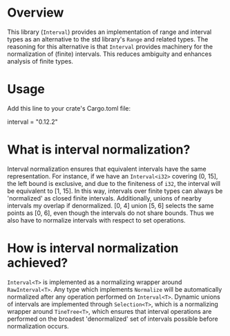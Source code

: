 Overview
========

This library (`Interval`) provides an implementation of range and interval types as an alternative to the std library's `Range` and related types. The reasoning for this alternative is that `Interval` provides machinery for the normalization of (finite) intervals. This reduces ambiguity and enhances analysis of finite types.

Usage
=====

Add this line to your crate's Cargo.toml file:

interval = "0.12.2"


What is interval normalization?
===============================

Interval normalization ensures that equivalent intervals have the same representation. For instance, if we have an `Interval<i32>` covering (0, 15], the left bound is exclusive, and due to the finiteness of `i32`, the interval will be equivalent to [1, 15]. In this way, intervals over finite types can always be 'normalized' as closed finite intervals. Additionally, unions of nearby intervals my overlap if denormalized. [0, 4] union [5, 6] selects the same points as [0, 6], even though the intervals do not share bounds. Thus we also have to normalize intervals with respect to set operations.


How is interval normalization achieved?
======================================

`Interval<T>` is implemented as a normalizing wrapper around `RawInterval<T>`. Any type which implements `Normalize` will be automatically normalized after any operation performed on `Interval<T>`. Dynamic unions of intervals are implemented through `Selection<T>`, which is a normalizing wrapper around `TineTree<T>`, which ensures that interval operations are performed on the broadest 'denormalized' set of intervals possible before normalization occurs.